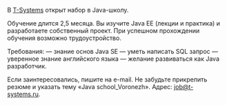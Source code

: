 В [T-Systems](https://vk.com/tsystems) открыт набор в Java-школу.

Обучение длится 2,5 месяца. Вы изучите Java EE (лекции и практика) и разработаете собственный проект. При успешном прохождении обучения возможно трудоустройство.

Требования: — знание основ Java SE — уметь написать SQL запрос — уверенное знание английского языка — желание развиваться как Java разработчик.

Если заинтересовались, пишите на e-mail. Не забудьте прикрепить резюме и указать тему «Java school\_Voronezh». Адрес: [job@t-systems.ru](mailto:job@t-systems.ru).